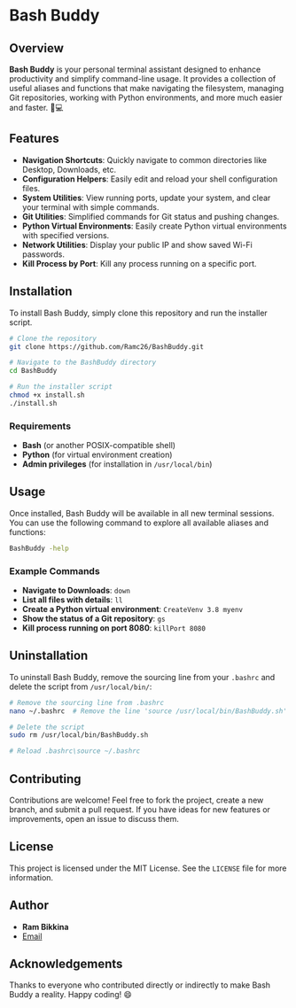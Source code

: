 # Bash Buddy

## Overview
**Bash Buddy** is your personal terminal assistant designed to enhance productivity and simplify command-line usage. It provides a collection of useful aliases and functions that make navigating the filesystem, managing Git repositories, working with Python environments, and more much easier and faster. 🚀💻

## Features
- **Navigation Shortcuts**: Quickly navigate to common directories like Desktop, Downloads, etc.
- **Configuration Helpers**: Easily edit and reload your shell configuration files.
- **System Utilities**: View running ports, update your system, and clear your terminal with simple commands.
- **Git Utilities**: Simplified commands for Git status and pushing changes.
- **Python Virtual Environments**: Easily create Python virtual environments with specified versions.
- **Network Utilities**: Display your public IP and show saved Wi-Fi passwords.
- **Kill Process by Port**: Kill any process running on a specific port.

## Installation
To install Bash Buddy, simply clone this repository and run the installer script.

```bash
# Clone the repository
git clone https://github.com/Ramc26/BashBuddy.git

# Navigate to the BashBuddy directory
cd BashBuddy

# Run the installer script
chmod +x install.sh
./install.sh
```

### Requirements
- **Bash** (or another POSIX-compatible shell)
- **Python** (for virtual environment creation)
- **Admin privileges** (for installation in `/usr/local/bin`)

## Usage
Once installed, Bash Buddy will be available in all new terminal sessions. You can use the following command to explore all available aliases and functions:

```bash
BashBuddy -help
```

### Example Commands
- **Navigate to Downloads**: `down`
- **List all files with details**: `ll`
- **Create a Python virtual environment**: `CreateVenv 3.8 myenv`
- **Show the status of a Git repository**: `gs`
- **Kill process running on port 8080**: `killPort 8080`

## Uninstallation
To uninstall Bash Buddy, remove the sourcing line from your `.bashrc` and delete the script from `/usr/local/bin/`:

```bash
# Remove the sourcing line from .bashrc
nano ~/.bashrc  # Remove the line 'source /usr/local/bin/BashBuddy.sh'

# Delete the script
sudo rm /usr/local/bin/BashBuddy.sh

# Reload .bashrc\source ~/.bashrc
```

## Contributing
Contributions are welcome! Feel free to fork the project, create a new branch, and submit a pull request. If you have ideas for new features or improvements, open an issue to discuss them.

## License
This project is licensed under the MIT License. See the `LICENSE` file for more information.

## Author
- **Ram Bikkina**
- [Email](mailto:rambikkina@yahoo.com)

## Acknowledgements
Thanks to everyone who contributed directly or indirectly to make Bash Buddy a reality. Happy coding! 😄
